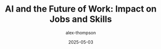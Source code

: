 ---
redirect_from: /trends/ai-impact-on-jobs.html
title: 'AI and the Future of Work: Impact on Jobs and Skills'
summary: |-
  Analyzing how AI is transforming industries and what skills will be crucial in the age of automation.
date: 2025-05-03
author: alex-thompson
---